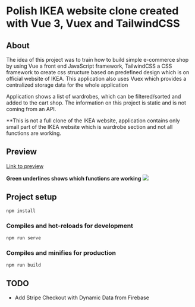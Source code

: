 # Polish IKEA website clone created with Vue 3, Vuex and TailwindCSS



## About




The idea of this project was to train how to build simple e-commerce shop by using Vue a front end JavaScript framework, TailwindCSS a CSS framework to create css structure based on predefined design which is on official website of IKEA. This application also uses Vuex which provides a centralized storage data for the whole application

Application shows a list of wardrobes, which can be filtered/sorted and added to the cart shop. The information on this project is static and is not coming from an API.


**This is not a full clone of the IKEA website, application contains only small part of the IKEA website which is wardrobe section and not all functions are working.


## Preview

[Link to preview](https://stanleyz94.github.io/vue-ecommerce-shop/#/)

**Green underlines shows which functions are working**
![](https://i.ibb.co/Ks79F5w/ikeaclone1.png)

## Project setup
```
npm install
```

### Compiles and hot-reloads for development
```
npm run serve
```

### Compiles and minifies for production
```
npm run build
```

## TODO

 - Add Stripe Checkout with Dynamic Data from Firebase

